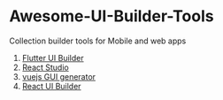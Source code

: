 # Awesome-UI-Builder-Tools
Collection builder tools for Mobile and web apps 

1. [Flutter UI Builder ](https://www.widgetmaker.dev/)
2. [React Studio](https://reactstudio.com/)
3. [vuejs GUI generator](https://vuegg.github.io/)
4. [React UI Builder](https://heydesigner.com/react-ui-builder/)
